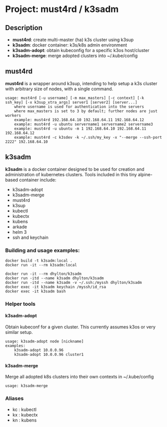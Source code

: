 # Project: must4rd / k3sadm
## Description
 * __must4rd__: create multi-master (ha) k3s cluster using k3sup
 * __k3sadm__: docker container: k3s/k8s admin environment
 * __k3sadm-adopt__: obtain kubeconfig for a specific k3os host/cluster
 * __k3sadm-merge__: merge adopted clusters into ~/.kube/config

## must4rd
__must4rd__ is a wrapper around k3sup, intending to help setup a k3s cluster with
    arbitrary size of nodes, with a single command.

```
usage: must4rd [-u username] [-m max_masters] [-c context] [-k ssh_key] [-x k3sup_xtra_args] server1 [server2] [server...]
    where username is used for authentication into the servers
    where max_masters is set to 3 by default; further nodes are just workers
    example: must4rd 192.168.64.10 192.168.64.11 192.168.64.12
    example: must4rd -u ubuntu servername1 servername2 servername3
    example: must4rd -u ubuntu -m 1 192.168.64.10 192.168.64.11 192.168.64.12
    example: must4rd -c k3sdev -k ~/.ssh/my_key -x "--merge --ssh-port 2222" 192.168.64.10
```

## k3sadm
__k3sadm__ is a docker container designed to be used for creation and administration
of kubernetes clusters. Tools included in this tiny alpine-based container include:

 * k3sadm-adopt
 * k3sadm-merge
 * must4rd
 * k3sup
 * kubectl
 * kubectx
 * kubens
 * arkade
 * helm 3
 * ssh and keychain

### Building and usage examples:
```
docker build -t k3sadm:local .
docker run -it --rm k3sadm:local

docker run -it --rm dhylton/k3sadm
docker run -itd --name k3sadm dhylton/k3sadm
docker run -itd --name k3sadm -v ~/.ssh:/myssh dhylton/k3sadm
docker exec -it k3sadm keychain /myssh/id_rsa
docker exec -it k3sadm bash
```

### Helper tools
#### k3sadm-adopt
Obtain kubeconf for a given cluster. This currently assumes k3os or very similar setup.

```
usage: k3sadm-adopt node [nickname]
examples:
    k3sadm-adopt 10.0.0.96
    k3sadm-adopt 10.0.0.96 cluster1
```

#### k3sadm-merge
Merge all adopted k8s clusters into their own contexts in ~/.kube/config

```
usage: k3sadm-merge
```

### Aliases
 * kc : kubectl
 * kx : kubectx
 * kn : kubens

